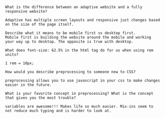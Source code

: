 
    What is the difference between an adaptive website and a fully responsive website?

    Adaptive has multiple screen layouts and responsive just changes based on the size of the page itself.

    Describe what it means to be mobile first vs desktop first.
    Mobile first is building the website around the mobile and working your way up to desktop. The opposite is true with desktop.

    What does font-size: 62.5% in the html tag do for us when using rem units?

    1 rem = 10px;

    How would you describe preprocessing to someone new to CSS?

    preprocessing allows you to use javascript in your css to make changes easier in the future.

    What is your favorite concept in preprocessing? What is the concept that gives you the most trouble?

    variables are awesome!!! Makes life so much easier. Mix-ins seem to not reduce much typing and is harder to look at. 
